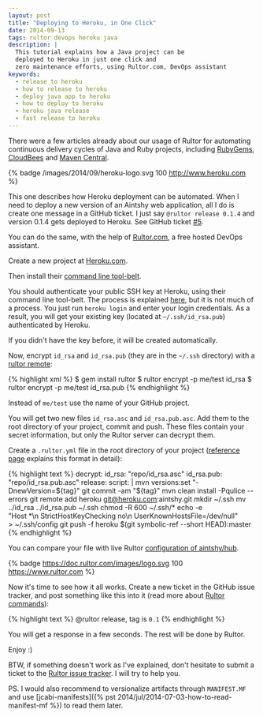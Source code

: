 ```yaml
---
layout: post
title: "Deploying to Heroku, in One Click"
date: 2014-09-13
tags: rultor devops heroku java
description: |
  This tutorial explains how a Java project can be
  deployed to Heroku in just one click and
  zero maintenance efforts, using Rultor.com, DevOps assistant
keywords:
  - release to heroku
  - how to release to heroku
  - deploy java app to heroku
  - how to deploy to heroku
  - heroku java release
  - fast release to heroku
---
```


There were a few articles already about our usage of Rultor
for automating continuous delivery cycles of Java and Ruby projects,
including [RubyGems](https://www.yegor256.com/2014/08/26/publish-to-rubygems.html),
[CloudBees](https://www.yegor256.com/2014/08/25/deploy-to-cloudbees.html)
and [Maven Central](https://www.yegor256.com/2014/08/19/how-to-release-to-maven-central.html).

{% badge /images/2014/09/heroku-logo.svg 100 http://www.heroku.com %}

This one describes how Heroku deployment can be automated. When I
need to deploy a new version of an Aintshy web application,
all I do is create one message in a GitHub ticket. I just say
`@rultor release 0.1.4` and version 0.1.4 gets deployed
to Heroku. See GitHub ticket [#5](https://github.com/aintshy/hub/issues/5).

You can do the same, with the help of [Rultor.com](https://www.rultor.com),
a free hosted DevOps assistant.

<!--more-->

Create a new project at [Heroku.com](http://www.heroku.com).

Then install their [command line tool-belt](https://toolbelt.heroku.com/).

You should authenticate your public SSH key at Heroku, using
their command line tool-belt. The process is explained
[here](https://devcenter.heroku.com/articles/authentication),
but it is not much of a process. You just run `heroku login`
and enter your login credentials. As a result, you will get
your existing key (located at `~/.ssh/id_rsa.pub`) authenticated by Heroku.

If you didn't have the key before, it will be created automatically.

Now, encrypt `id_rsa` and `id_rsa.pub` (they are in the `~/.ssh` directory)
with a [rultor remote](https://github.com/yegor256/rultor-remote):

{% highlight xml %}
$ gem install rultor
$ rultor encrypt -p me/test id_rsa
$ rultor encrypt -p me/test id_rsa.pub
{% endhighlight %}

Instead of `me/test` use the name of your GitHub project.

You will get two new files `id_rsa.asc` and `id_rsa.pub.asc`.
Add them to the root directory of your project,
commit and push. These files contain your secret information,
but only the Rultor server can decrypt them.

Create a `.rultor.yml` file in the root directory of your project
([reference page](https://doc.rultor.com/reference.html)
explains this format in detail):

{% highlight text %}
decrypt:
  id_rsa: "repo/id_rsa.asc"
  id_rsa.pub: "repo/id_rsa.pub.asc"
release:
  script: |
    mvn versions:set "-DnewVersion=${tag}"
    git commit -am "${tag}"
    mvn clean install -Pqulice --errors
    git remote add heroku git@heroku.com:aintshy.git
    mkdir ~/.ssh
    mv ../id_rsa ../id_rsa.pub ~/.ssh
    chmod -R 600 ~/.ssh/*
    echo -e \
      "Host *\n  StrictHostKeyChecking no\n  UserKnownHostsFile=/dev/null" \
      > ~/.ssh/config
    git push -f heroku $(git symbolic-ref --short HEAD):master
{% endhighlight %}

You can compare your file with live Rultor
[configuration of aintshy/hub](https://github.com/aintshy/hub/blob/master/.rultor.yml).

{% badge https://doc.rultor.com/images/logo.svg 100 https://www.rultor.com %}

Now it's time to see how it all works. Create a new ticket in the
GitHub issue tracker, and post something like this into it
(read more about [Rultor commands](https://doc.rultor.com/basics.html)):

{% highlight text %}
@rultor release, tag is `0.1`
{% endhighlight %}

You will get a response in a few seconds. The rest will be done by Rultor.

Enjoy :)

BTW, if something doesn't work as I've explained, don't hesitate to
submit a ticket to the
[Rultor issue tracker](https://github.com/yegor256/rultor/issues).
I will try to help you.

PS. I would also recommend to versionalize artifacts
through `MANIFEST.MF` and use
[jcabi-manifests]({% pst 2014/jul/2014-07-03-how-to-read-manifest-mf %})
to read them later.
